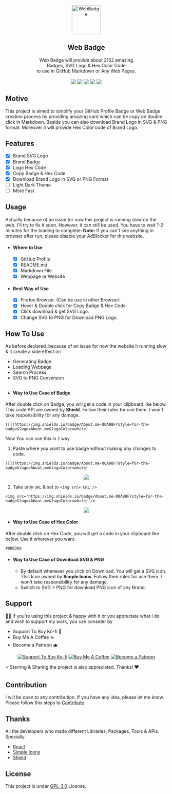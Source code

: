 <div align="center"> 
  <img src="https://i.ibb.co/PTPfSCw/WebBadge.png" alt="WebBadge" border="0" height='90'>
  <h2>Web Badge</h2>
  Web Badge will provide about 2152 amazing<br> Badges, SVG Logo & Hex Color Code <br>to use in GitHub Markdown or Any Web Pages.<br><br>
  
  <img src="https://img.shields.io/github/forks/mrhrifat/web-badge?style=for-the-badge">

  <img src="https://img.shields.io/github/stars/mrhrifat/web-badge?style=for-the-badge">

  <img src="https://img.shields.io/github/issues/mrhrifat/web-badge?style=for-the-badge">

  <img src="https://img.shields.io/github/issues-pr/mrhrifat/web-badge?style=for-the-badge">

  <img src="https://img.shields.io/github/license/mrhrifat/web-badge?style=for-the-badge">
</div>

## Motive
This project is aimed to simplify your GitHub Profile Badge or Web Badge creation process by providing amazing card which can be copy on double click in Markdown. Beside you can also download Brand Logo in SVG & PNG format. Moreover it will provide Hex Color code of Brand Logo.


## Features
- [x] Brand SVG Logo
- [x] Brand Badge
- [x] Logo Hex Code
- [x] Copy Badge & Hex Code
- [x] Download Brand Logo in SVG or PNG Format
- [ ] Light Dark Theme
- [ ] More Fast

## Usage
Actually because of an issue for now this project is running slow on the web. I'll try to fix it soon. However, it can still be used. You have to wait 1-2 minutes for the loading to complete.
**Note:** If you can't see anything in browser after run, please disable your AdBlocker for this website.
- #### Where to Use
    - [x] GitHub Profile
    - [x] README.md
    - [x] Markdown File
    - [x] Webpage or Website 
- #### Best Way of Use
    - [x] Firefox Browser. (Can be use in other Browser)
    - [x]  Hover & Double click for Copy  Badge & Hex Code.
    - [x] Click download & get SVG Logo.
    - [x] Change SVG to PNG for Download PNG Logo.

## How To Use
As before declared, because of an issue for now the website it running slow & it create a side effect on
- Generating Badge
- Loading Webpage
- Search Process
- SVG to PNG Conversion

##
- #### Way to Use Case of Badge 
After double click on Badge, you will get a code in your clipboard like below. This code API are owned by **Shield**. Follow their rules for use them. I won't take responsibility for any damage.

```
![](https://img.shields.io/badge/About.me-00A98F?style=for-the-badge&logo=About.me&logoColor=white)
```

Now You can use this in `2` way
1. Paste where you want to use badge without making any changes to code.
```
![](https://img.shields.io/badge/About.me-00A98F?style=for-the-badge&logo=About.me&logoColor=white)
```
<div align='center'> 

![](https://img.shields.io/badge/About.me-00A98F?style=for-the-badge&logo=About.me&logoColor=white)

</div>

2. Take only `URL` & set to `<img src='URL'/>`
```
<img src='https://img.shields.io/badge/About.me-00A98F?style=for-the-badge&logo=About.me&logoColor=white)'/>
```
<div align='center'> 

<img src='https://img.shields.io/badge/About.me-00A98F?style=for-the-badge&logo=About.me&logoColor=white)'/>

</div>

- #### Way to Use Case of Hex Color 
After double click on Hex Code, you will get a code in your clipboard like below. Use it wherever you want.
```
#00B388
```
- #### Way to Use Case of Download SVG & PNG
    - By default whenever you click on Download. You will get a SVG icon. This Icon owned by **Simple Icons**. Follow their rules for use them. I won't take responsibility for any damage.
    - Switch to SVG > PNG for download PNG icon of any Brand. 


## Support
👍🏻 If you're using this project & happy with it or you appreciate what I do and wish to support my work, you can consider by 
- Support To Buy Ko-fi 🍵
- Buy Me A Coffee ☕️
- Become a Patreon 🫖
<div align='center'>

 [![](https://img.shields.io/badge/Ko_fi-FF5E5B?style=for-the-badge&logo=Ko-fi&logoColor=white "Support To Buy Ko-fi")](https://ko-fi.com/mrhrifat)  [![](https://img.shields.io/badge/Buy_Me_A_Coffee-FFDD00?style=for-the-badge&logo=buy-me-a-coffee&logoColor=black "Buy Me A Coffee")](https://buymeacoffee.com/mrhrifat)  [![](https://img.shields.io/badge/Patreon-F96854?style=for-the-badge&logo=Patreon&logoColor=white "Become a Patreon")](https://patreon.com/mrhrifat)

</div>
⭐️ Starring & Sharing the project is also appreciated. Thanks! ❤️


## Contribution
I will be open to any contribution. If you have any idea, please let me know. Please follow this steps to [Contribute](https://github.com/mrhrifat/web-badge/blob/master/CONTRIBUTING.md)

## Thanks
All the developers who made different Libraries, Packages, Tools & APIs. Specially 
- [React](https://github.com/facebook/react)
- [Simple Icons](https://github.com/simple-icons/simple-icons)
- [Shield](https://github.com/badges/shields)

## License
This project is under [GPL-3.0](https://github.com/mrhrifat/web-badge/blob/master/LICENSE.md) License.
